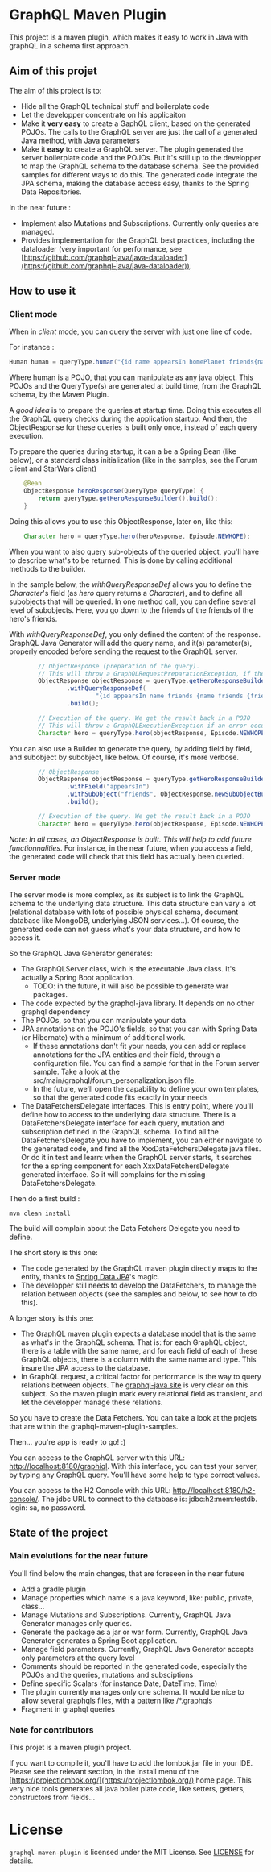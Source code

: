# GraphQL Maven Plugin

This project is a maven plugin, which makes it easy to work in Java with graphQL in a schema first approach.

## Aim of this projet

The aim of this project is to:

* Hide all the GraphQL technical stuff and boilerplate code
* Let the developper concentrate on his applicaiton
* Make it __very easy__ to create a GaphQL client, based on the generated POJOs. The calls to the GraphQL server are just the call of a generated Java method, with Java parameters 
* Make it __easy__ to create a GraphQL server. The plugin generated the server boilerplate code and the POJOs. But it's still up to the developper to map the GraphQL schema to the database schema. See the provided samples for different ways to do this. The generated code integrate the JPA schema, making the database access easy, thanks to the Spring Data Repositories.

In the near future :
* Implement also Mutations and Subscriptions. Currently only queries are managed.
* Provides implementation for the GraphQL best practices, including the dataloader (very important for performance, see [https://github.com/graphql-java/java-dataloader](https://github.com/graphql-java/java-dataloader)).    


## How to use it

### Client mode

When in _client_ mode, you can query the server with just one line of code.

For instance :

```Java
Human human = queryType.human("{id name appearsIn homePlanet friends{name}}", "180");
```

Where human is a POJO, that you can manipulate as any java object. This POJOs and the QueryType(s) are generated at build time, from the GraphQL schema, by the Maven Plugin. 

A _good idea_ is to prepare the queries at startup time. Doing this executes all the GraphQL query checks during the application startup. And
then, the ObjectResponse for these queries is built only once, instead of each query execution.

To prepare the queries during startup, it can a be a Spring Bean (like below), or a standard class initialization (like in the samples, see the Forum client and StarWars client)

```Java
	@Bean
	ObjectResponse heroResponse(QueryType queryType) {
		return queryType.getHeroResponseBuilder().build();
	}
```
Doing this allows you to use this ObjectResponse, later on, like this: 

```Java
	Character hero = queryType.hero(heroResponse, Episode.NEWHOPE);
```
 
When you want to also query sub-objects of the queried object, you'll have to describe what's to be returned. This is done by calling additional methods to the builder.

In the sample below, the _withQueryResponseDef_ allows you to define the _Character_'s field (as _hero_ query returns a _Character_), and to define all subobjects
that will be queried. In one method call, you can define several level of subobjects. Here, you go down to the friends of the friends of the hero's friends.

With _withQueryResponseDef_, you only defined the content of the response. GraphQL Java Generator will add the query name, and it(s) parameter(s), properly encoded before sending the request to the GraphQL server.

```Java
		// ObjectResponse (preparation of the query). 
		// This will throw a GraphQLRequestPreparationException, if the request is not valid.
		ObjectResponse objectResponse = queryType.getHeroResponseBuilder().
				.withQueryResponseDef(
						"{id appearsIn name friends {name friends {friends{id name appearsIn}}} primaryFunction }")
				.build();

		// Execution of the query. We get the result back in a POJO
		// This will throw a GraphQLExecutionException if an error occurs during execution
		Character hero = queryType.hero(objectResponse, Episode.NEWHOPE);
```
 
You can also use a Builder to generate the query, by adding field by field, and subobject by subobject, like below. Of course, it's more verbose.

```Java
		// ObjectResponse
		ObjectResponse objectResponse = queryType.getHeroResponseBuilder().withField("id").withField("name")
				.withField("appearsIn")
				.withSubObject("friends", ObjectResponse.newSubObjectBuilder(Character.class).withField("name").build())
				.build();

		// Execution of the query. We get the result back in a POJO
		Character hero = queryType.hero(objectResponse, Episode.NEWHOPE);
```
 
_Note: In all cases, an ObjectResponse is built. This will help to add future functionnalities_. For instance, in the near future, when you access a field, the generated code will check that this field has actually been queried.


### Server mode

The server mode is more complex, as its subject is to link the GraphQL schema to the underlying data structure. This data structure can vary a lot (relational database with lots of possible physical schema, document database like MongoDB, underlying JSON services...). Of course, the generated code can not guess what's your data structure, and how to access it.

So the GraphQL Java Generator generates:
* The GraphQLServer class, wich is the executable Java class. It's actually a Spring Boot application.
    * TODO: in the future, it will also be possible to generate war packages.
* The code expected by the graphql-java library. It depends on no other graphql dependency
* The POJOs, so that you can manipulate your data.
* JPA annotations on the POJO's fields, so that you can with Spring Data (or Hibernate) with a minimum of additional work. 
    * If these annotations don't fit your needs, you can add or replace annotations for the JPA entities and their field, through a configuration file. You can find a sample for that in the Forum server sample. Take a look at the src/main/graphql/forum_personalization.json file.
    * In the future, we'll open the capability to define your own templates, so that the generated code fits exactly in your needs
* The DataFetchersDelegate interfaces. This is entry point, where you'll define how to access to the underlying data structure. There is a DataFetchersDelegate interface for each query, mutation and subscription defined in the GraphQL schema. To find all the DataFetchersDelegate you have to implement, you can either navigate to the generated code, and find all the XxxDataFetchersDelegate java files. Or do it in test and learn: when the GraphQL server starts, it searches for the a spring component for each XxxDataFetchersDelegate generated interface. So it will complains for the missing DataFetchersDelegate.        

Then do a first build :
```
mvn clean install
```

The build will complain about the Data Fetchers Delegate you need to define. 

The short story is this one:
* The code generated by the GraphQL maven plugin directly maps to the entity, thanks to [Spring Data JPA](https://spring.io/projects/spring-data-jpa)'s magic.
* The developper still needs to develop the DataFetchers, to manage the relation between objects (see the samples and below, to see how to do this).

A longer story is this one:
* The GraphQL maven plugin expects a database model that is the same as what's in the GraphQL schema. That is: for each GraphQL object, there is a 
table with the same name, and for each field of each of these GraphQL objects, there is a column with the same name and type. This insure the JPA
access to the database. 
* In GraphQL request, a critical factor for performance is the way to query relations between objects. The [graphql-java site](https://www.graphql-java.com/documentation/v12/batching/)
is very clear on this subject. So the maven plugin mark every relational field as transient, and let the developper manage these relations.

So you have to create the Data Fetchers. You can take a look at the projets that are within the graphql-maven-plugin-samples.

Then... you're app is ready to go!
:)


You can access to the GraphQL server with this URL: [http://localhost:8180/graphiql](http://localhost:8180/graphiql). With this interface, you can test your server, by typing any GraphQL query. You'll have some help to type correct values.

You can access to the H2 Console with this URL: [http://localhost:8180/h2-console/](http://localhost:8180/h2-console/). The jdbc URL to connect to the database is: jdbc:h2:mem:testdb. login: sa, no password.


## State of the project

### Main evolutions for the near future

You'll find below the main changes, that are foreseen in the near future
- Add a gradle plugin
- Manage properties which name is a java keyword, like: public, private, class...
- Manage Mutations and Subscriptions. Currently, GraphQL Java Generator manages only queries.
- Generate the package as a jar or war form. Currently, GraphQL Java Generator generates a Spring Boot application.
- Manage field parameters. Currently, GraphQL Java Generator accepts only parameters at the query level
- Comments should be reported in the generated code, especially the POJOs and the queries, mutations and subsciptions
- Define specific Scalars (for instance Date, DateTime, Time)
- The plugin currently manages only one schema. It would be nice to allow several graphqls files, with a pattern like /*.graphqls
- Fragment in graphql queries


### Note for contributors

This projet is a maven plugin project. 

If you want to compile it, you'll have to add the lombok.jar file in your IDE. Please see the relevant section, in the Install menu of the [https://projectlombok.org/](https://projectlombok.org/) home page. This very nice tools generates all java boiler plate code, like setters, getters, constructors from fields...



# License

`graphql-maven-plugin` is licensed under the MIT License. See [LICENSE](LICENSE.md) for details.
